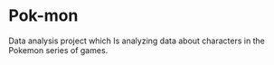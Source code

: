 # Pok-mon
Data analysis project which Is analyzing data about characters in the Pokemon series of games.

